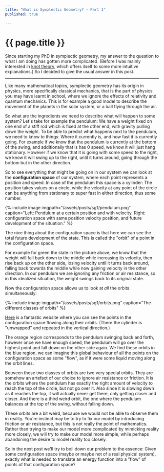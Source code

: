 ```yaml
---
title: "What is Symplectic Geometry? — Part 1"
published: true

---
```


# {{ page.title }}

Since starting my PhD in symplectic geometry, my answer to the question to what I am doing has gotten more complicated. (Before I was mainly interested in [knot theory](https://en.wikipedia.org/wiki/Knot_theory), which offers itself to some more intuitive explanations.)
So I decided to give the usual answer in this post.

---

Like many mathematical topics, symplectic geometry has its origin in physics, more specifically classical mechanics, that is the part of physics you may have learnt in school, where we ignore the effects of relativity and quantum mechanics.
This is for example a good model to describe the movement of the planets in the solar system, or a ball flying through the air.

So what are the ingredients we need to describe what will happen to some system?
Let's take for example the pendulum: We have a weight fixed on one end of a stiff rod which is fixed at the other end, with gravity pulling down the weight.
To be able to predict what happens next to the pendulum, we need to know to things: Where it currently is, and how fast it is currently going.
For example if we know that the pendulum is currently at the bottom of the swing, and additionally that is has 0 speed, we know it will just hang stationary.
However if we know that it is going with some speed to the right, we know it will swing up to the right, until it turns around, going through the bottom but in the other direction.

So to see everything that might be going on in our system we can look at the **configuration space** of our system, where each point represents a position and speed. In case of the pendulum this space is a cylinder: The position takes values on a circle, while the velocity at any point of the circle can be anything from stationary to super fast in either direction, thus some number.

{% include image
imgpath="/assets/posts/sg1/pendulum.png"
caption="Left: Pendulum at a certain position and with velocity. Right: configuration space with same position velocity position, and future development of the situation." %}

The nice thing about the configuration space is that here we can see the total future development of the state.
This is called the "orbit" of a point in the configuration space.

For example for green the state in the picture above, we know that the weight will fall back down to the middle while increasing its velocity, then rise back up on the other side, losing velocity until it turns back around, falling back towards the middle while now gaining velocity in the other direction.
In our pendulum we are ignoring any friction or air resistance, so in this idealized situation, the weight swings back to its original state.

Now the configuration space allows us to look at *all* the orbits simultaneously:

{% include image
imgpath="/assets/posts/sg1/orbits.png"
caption="The different classes of orbits" %}

[Here](https://anvaka.github.io/fieldplay/?h=27.7685&vf=%2F%2F%20p.x%20and%20p.y%20are%20current%20coordinates%0A%2F%2F%20v.x%20and%20v.y%20is%20a%20velocity%20at%20point%20p%0Avec2%20get_velocity%28vec2%20p%29%20%7B%0A%20%20vec2%20v%20%3D%20vec2%280.%2C%200.%29%3B%0A%0A%20%20%2F%2F%20change%20this%20to%20get%20a%20new%20vector%20field%0A%20%20v.x%20%3D%20sin%28p.y%29%3B%0A%20%20v.y%20%3D%20-p.x%3B%0A%0A%20%20return%20v%3B%0A%7D&code=%2F%2F%20p.x%20and%20p.y%20are%20current%20coordinates%0A%2F%2F%20v.x%20and%20v.y%20is%20a%20velocity%20at%20point%20p%0Avec2%20get_velocity%28vec2%20p%29%20%7B%0A%20%20vec2%20v%20%3D%20vec2%280.%2C%200.%29%3B%0A%0A%20%20%2F%2F%20change%20this%20to%20get%20a%20new%20vector%20field%0A%20%20v.x%20%3D%20sin%28p.y%29%3B%0A%20%20v.y%20%3D%20-p.x%3B%0A%0A%20%20return%20v%3B%0A%7D&cx=0.04025000000000034&cy=0.03849999999999998&w=27.7685&dt=0.01&fo=0.998&dp=0.009&cm=1) is a fantastic website where you can see the points in the configuration space flowing along their orbits. (There the cylinder is "unwrapped" and repeated in the vertical direction.)

The orange region corresponds to the pendulum swinging back and forth, however once we have enough speed, the pendulum will go over the highest point and fall down on the other side again.
We find these orbits in the blue region, we can imagine this global behaviour of all the points on the configuration space as some "flow", as if it were some liquid moving along the orbit lines.

Between these two classes of orbits are two very special orbits.
They are somehow an artefact of our choice to ignore air resistance or friction.
It is the orbits where the pendulum has exactly the right amount of velocity to reach the top of the circle, but not go over it.
Also since it is slowing down as it reaches the top, it will actually never get there, only getting closer and closer.
And there is a third weird orbit, the one where the pendulum balances at the top of the swing, without falling down.

These orbits are a bit weird, because we would not be able to observe them in reality.
You're instinct may be to try to fix our model by introducing friction or air resistance, but this is not really the point of mathematics.
Rather than trying to make our model more complicated by mimicking reality more closely, we will try to make our model more simple, while perhaps abandoning the desire to model reality too closely.

So in the next post we'll try to boil down our problem to the essence: Given some configuration space (maybe or maybe not of a real physical system), exactly what is needed to translate an energy function into a "flow" of points of that configuration space?
